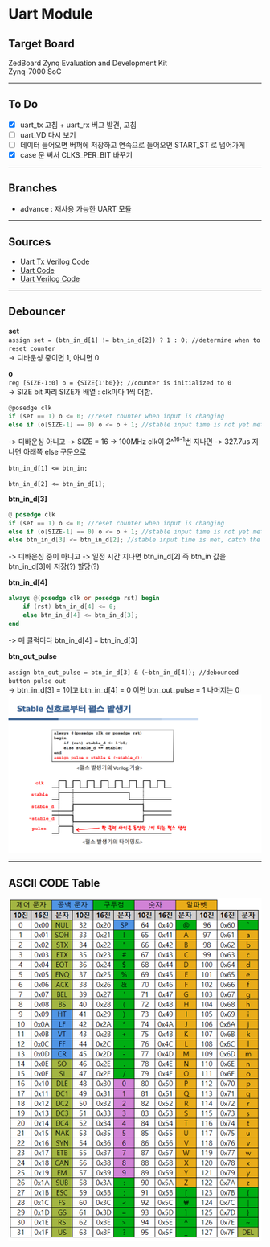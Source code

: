 # Uart Module

## Target Board

ZedBoard Zynq Evaluation and Development Kit
<br>
Zynq-7000 SoC

---

## To Do

- [x] uart_tx 고침 + uart_rx 버그 발견, 고침
- [ ] uart_VD 다시 보기
- [ ] 데이터 들어오면 버퍼에 저장하고 연속으로 들어오면 START_ST 로 넘어가게
- [x] case 문 써서 CLKS_PER_BIT 바꾸기

---

## Branches


- advance : 재사용 가능한 UART 모듈

---

## Sources

- [Uart Tx Verilog Code](https://m.blog.naver.com/tlsrka649/222065404652)
- [Uart Code](https://nandland.com/uart-serial-port-module/)
- [Uart Verilog Code](https://github.com/ben-marshall/uart#impl_top)

---

## Debouncer

**set**<br>
`assign set = (btn_in_d[1] != btn_in_d[2]) ? 1 : 0; //determine when to reset counter`<br>
-> 디바운싱 중이면 1, 아니면 0
<br>

**o**<br>
`reg [SIZE-1:0] o = {SIZE{1'b0}}; //counter is initialized to 0`<br>
-> SIZE bit 짜리 SIZE개 배열 : clk마다 1씩 더함.

```Verilog
@posedge clk
if (set == 1) o <= 0; //reset counter when input is changing
else if (o[SIZE-1] == 0) o <= o + 1; //stable input time is not yet met
```

-> 디바운싱 아니고
-> SIZE = 16 -> 100MHz clk이 2^<sup>16-1</sup>번 지나면 -> 327.7us 지나면 아래쪽 else 구문으로
<br>

`btn_in_d[1] <= btn_in;`

`btn_in_d[2] <= btn_in_d[1];`

**btn_in_d[3]**

```Verilog
@ posedge clk
if (set == 1) o <= 0; //reset counter when input is changing
else if (o[SIZE-1] == 0) o <= o + 1; //stable input time is not yet met
else btn_in_d[3] <= btn_in_d[2]; //stable input time is met, catch the btn and retain.
```

-> 디바운싱 중이 아니고
-> 일정 시간 지나면 btn_in_d[2] 즉 btn_in 값을 btn_in_d[3]에 저장(?) 할당(?)
<br>

**btn_in_d[4]**

```Verilog
always @(posedge clk or posedge rst) begin
    if (rst) btn_in_d[4] <= 0;
    else btn_in_d[4] <= btn_in_d[3];
end
```

-> 매 클럭마다 btn_in_d[4] = btn_in_d[3]
<br>

**btn_out_pulse**

`assign btn_out_pulse = btn_in_d[3] & (~btn_in_d[4]); //debounced button pulse out`<br>
-> btn_in_d[3] = 1이고 btn_in_d[4] = 0 이면 btn_out_pulse = 1 나머지는 0
![pulse 생성기](.//study/pulse.png)

---

## ASCII CODE Table

![ASCII Table](.//study/ASCII.png)
